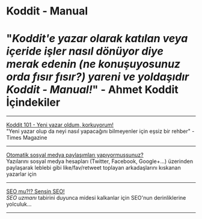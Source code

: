 Koddit - Manual
=====
"*Koddit'e yazar olarak katılan veya içeride işler nasıl dönüyor diye merak edenin (ne konuşuyosunuz orda fısır fısır?) yareni ve yoldaşıdır Koddit - Manual!*" **- Ahmet Koddit**
İçindekiler
=====
___
<a href='https://github.com/Koddit/HowTo/blob/master/Koddit%20101%20-%20Yeni%20yazar%20oldum%2C%20korkuyorum!.md' target='_blank'>Koddit 101 - Yeni yazar oldum, korkuyorum!</a>
<br>
"Yeni yazar olup da neyi nasıl yapacağını bilmeyenler için eşsiz bir rehber" - Times Magazine
___
<a href='https://github.com/Koddit/HowTo/blob/master/Otomatik%20sosyal%20medya%20payla%C5%9F%C4%B1mlar%C4%B1%20yap%C4%B1yormu%C5%9Fsunuz%3F.md' target='_blank'>Otomatik sosyal medya paylaşımları yapıyormuşsunuz?</a>
<br>
Yazılarını sosyal medya hesapları (Twitter, Facebook, Google+...) üzerinden paylaşarak leblebi gibi like/fav/retweet toplayan arkadaşlarını kıskanan yazarlar için
___
<a href='https://github.com/Koddit/HowTo/blob/master/SEO%20mu%3F!%3F%20Sensin%20SEO!.md' target='_blank'>SEO mu?!? Sensin SEO!</a>
<br>
*SEO uzmanı* tabirini duyunca midesi kalkanlar için SEO'nun derinliklerine yolculuk...
___
